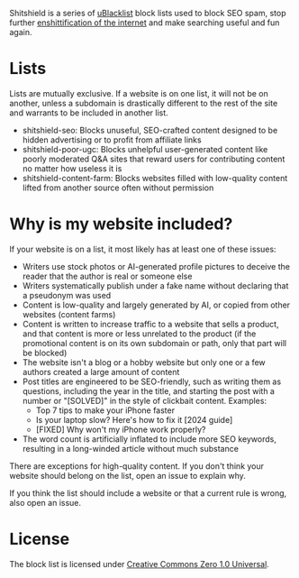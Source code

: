 Shitshield is a series of [uBlacklist](https://github.com/iorate/ublacklist) block lists used to block SEO spam, stop further [enshittification of the internet](https://doctorow.medium.com/social-quitting-1ce85b67b456) and make searching useful and fun again.

# Lists
Lists are mutually exclusive. If a website is on one list, it will not be on another, unless a subdomain is drastically different to the rest of the site and warrants to be included in another list.
* shitshield-seo: Blocks unuseful, SEO-crafted content designed to be hidden advertising or to profit from affiliate links
* shitshield-poor-ugc: Blocks unhelpful user-generated content like poorly moderated Q&A sites that reward users for contributing content no matter how useless it is
* shitshield-content-farm: Blocks websites filled with low-quality content lifted from another source often without permission

# Why is my website included?
If your website is on a list, it most likely has at least one of these issues:
* Writers use stock photos or AI-generated profile pictures to deceive the reader that the author is real or someone else
* Writers systematically publish under a fake name without declaring that a pseudonym was used
* Content is low-quality and largely generated by AI, or copied from other websites (content farms)
* Content is written to increase traffic to a website that sells a product, and that content is more or less unrelated to the product (if the promotional content is on its own subdomain or path, only that part will be blocked)
* The website isn't a blog or a hobby website but only one or a few authors created a large amount of content
* Post titles are engineered to be SEO-friendly, such as writing them as questions, including the year in the title, and starting the post with a number or "[SOLVED]" in the style of clickbait content. Examples:
  * Top 7 tips to make your iPhone faster
  * Is your laptop slow? Here's how to fix it [2024 guide]
  * [FIXED] Why won't my iPhone work properly?
* The word count is artificially inflated to include more SEO keywords, resulting in a long-winded article without much substance

There are exceptions for high-quality content. If you don't think your website should belong on the list, open an issue to explain why.

If you think the list should include a website or that a current rule is wrong, also open an issue.

# License
The block list is licensed under [Creative Commons Zero 1.0 Universal](https://creativecommons.org/public-domain/cc0/).
